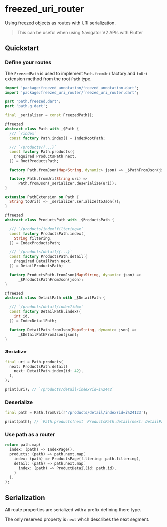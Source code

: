 # freezed_uri_router

Using freezed objects as routes with URI serialization.

> This can be useful when using Navigator V2 APIs with Flutter

## Quickstart

### Define your routes

The `FreezedPath` is used to implement `Path.fromUri` factory and `toUri` extension method from the root `Path` type. 

```dart
import 'package:freezed_annotation/freezed_annotation.dart';
import 'package:freezed_uri_router/freezed_uri_router.dart';

part 'path.freezed.dart';
part 'path.g.dart';

final _serializer = const FreezedPath();

@freezed
abstract class Path with _$Path {
  /// `/index`
  const factory Path.index() = IndexRootPath;

  /// `/products/{...}`
  const factory Path.products({
    @required ProductsPath next,
  }) = RootProductsPath;

  factory Path.fromJson(Map<String, dynamic> json) => _$PathFromJson(json);

  factory Path.fromUri(String uri) =>
      Path.fromJson(_serializer.deserialize(uri));
}

extension PathExtension on Path {
  String toUri() => _serializer.serialize(toJson());
}

@freezed
abstract class ProductsPath with _$ProductsPath {

  /// `/products/index?filtering=x`
  const factory ProductsPath.index({
    String filtering,
  }) = IndexProductsPath;

  /// `/products/detail/{...}`
  const factory ProductsPath.detail({
    @required DetailPath next,
  }) = DetailProductsPath;

  factory ProductsPath.fromJson(Map<String, dynamic> json) =>
      _$ProductsPathFromJson(json);
}

@freezed
abstract class DetailPath with _$DetailPath {

  /// `/products/detail/index?id=x`
  const factory DetailPath.index({
    int id,
  }) = IndexDetailPath;

  factory DetailPath.fromJson(Map<String, dynamic> json) =>
      _$DetailPathFromJson(json);
}
```

### Serialize

```dart
final uri = Path.products(
  next: ProductsPath.detail(
    next: DetailPath.index(id: 42),
  ),
);

print(uri); // `/products/detail/index?id=i%2442`
```

### Deserialize

```dart
final path = Path.fromUri(r'/products/detail/index?id=i%24123');

print(path); // `Path.products(next: ProductsPath.detail(next: DetailPath.index(id: 123)))`
```

### Use path as a router

```dart
return path.map(
  index: (path) => IndexPage(),
  products: (path) => path.next.map(
    index: (path) => ProductsPage(filtering: path.filtering),
    detail: (path) => path.next.map(
      index: (path) => ProductDetail(id: path.id),
    )
  ),
);
```

## Serialization

All route properties are serialized with a prefix defining there type.

The only reserved property is `next` which describes the next segment.